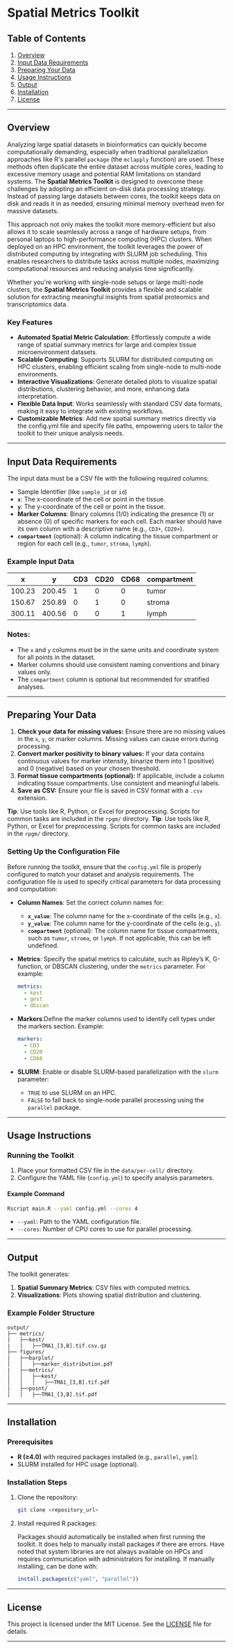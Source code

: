 # Spatial Metrics Toolkit

## Table of Contents
1. [Overview](#overview)
2. [Input Data Requirements](#input-data-requirements)
3. [Preparing Your Data](#preparing-your-data)
4. [Usage Instructions](#usage-instructions)
5. [Output](#output)
6. [Installation](#installation)
7. [License](#license)

---

## Overview

Analyzing large spatial datasets in bioinformatics can quickly become computationally demanding, especially when traditional parallelization approaches like R's parallel `package` (the `mclapply` function) are used. These methods often duplicate the entire dataset across multiple cores, leading to excessive memory usage and potential RAM limitations on standard systems. The **Spatial Metrics Toolkit** is designed to overcome these challenges by adopting an efficient on-disk data processing strategy. Instead of passing large datasets between cores, the toolkit keeps data on disk and reads it in as needed, ensuring minimal memory overhead even for massive datasets.

This approach not only makes the toolkit more memory-efficient but also allows it to scale seamlessly across a range of hardware setups, from personal laptops to high-performance computing (HPC) clusters. When deployed on an HPC environment, the toolkit leverages the power of distributed computing by integrating with SLURM job scheduling. This enables researchers to distribute tasks across multiple nodes, maximizing computational resources and reducing analysis time significantly.

Whether you're working with single-node setups or large multi-node clusters, the **Spatial Metrics Toolkit** provides a flexible and scalable solution for extracting meaningful insights from spatial proteomics and transcriptomics data.

### Key Features
- **Automated Spatial Metric Calculation**: Effortlessly compute a wide range of spatial summary metrics for large and complex tissue microenvironment datasets.
- **Scalable Computing**: Supports SLURM for distributed computing on HPC clusters, enabling efficient scaling from single-node to multi-node environments.
- **Interactive Visualizations**: Generate detailed plots to visualize spatial distributions, clustering behavior, and more, enhancing data interpretation.
- **Flexible Data Input**: Works seamlessly with standard CSV data formats, making it easy to integrate with existing workflows.
- **Customizable Metrics**: Add new spatial summary metrics directly via the config.yml file and specify file paths, empowering users to tailor the toolkit to their unique analysis needs.

---

## Input Data Requirements

The input data must be a CSV file with the following required columns:

-   Sample Identifier (like `sample_id` or `id`)
-   **`x`**: The x-coordinate of the cell or point in the tissue.
-   **`y`**: The y-coordinate of the cell or point in the tissue.
-   **Marker Columns**: Binary columns (1/0) indicating the presence (1) or absence (0) of specific markers for each cell. Each marker should have its own column with a descriptive name (e.g., `CD3+`, `CD20+`).
-   **`compartment`** (optional): A column indicating the tissue compartment or region for each cell (e.g., `tumor`, `stroma`, `lymph`).

### Example Input Data

| x      | y      | CD3 | CD20 | CD68 | compartment |
|--------|--------|-----|------|------|-------------|
| 100.23 | 200.45 | 1   | 0    | 0    | tumor       |
| 150.67 | 250.89 | 0   | 1    | 0    | stroma      |
| 300.11 | 400.56 | 0   | 0    | 1    | lymph       |

### Notes:

-   The `x` and `y` columns must be in the same units and coordinate system for all points in the dataset.
-   Marker columns should use consistent naming conventions and binary values only.
-   The `compartment` column is optional but recommended for stratified analyses.

---

## Preparing Your Data

1.  **Check your data for missing values:** Ensure there are no missing values in the `x`, `y`, or marker columns. Missing values can cause errors during processing.
2.  **Convert marker positivity to binary values:** If your data contains continuous values for marker intensity, binarize them into 1 (positive) and 0 (negative) based on your chosen threshold.
3.  **Format tissue compartments (optional):** If applicable, include a column indicating tissue compartments. Use consistent and meaningful labels.
4.  **Save as CSV:** Ensure your file is saved in CSV format with a `.csv` extension.

**Tip**: Use tools like R, Python, or Excel for preprocessing. Scripts for common tasks are included in the `rpgm/` directory.
**Tip**: Use tools like R, Python, or Excel for preprocessing. Scripts for common tasks are included in the `rpgm/` directory.

### Setting Up the Configuration File

Before running the toolkit, ensure that the `config.yml` file is properly configured to match your dataset and analysis requirements. The configuration file is used to specify critical parameters for data processing and computation:

- **Column Names**: Set the correct column names for:
  - **`x_value`**: The column name for the x-coordinate of the cells (e.g., `x`).
  - **`y_value`**: The column name for the y-coordinate of the cells (e.g., `y`).
  - **`compartment`** (optional): The column name for tissue compartments, such as `tumor`, `stroma`, or `lymph`. If not applicable, this can be left undefined.

- **Metrics**: Specify the spatial metrics to calculate, such as Ripley’s K, G-function, or DBSCAN clustering, under the `metrics` parameter. For example:
  ```yaml
  metrics:
    - kest
    - gest
    - dbscan
  ```
- **Markers**:Define the marker columns used to identify cell types under the markers section. Example:
  ```yaml
  markers:
    - CD3
    - CD20
    - CD68

  ```
- **SLURM**: Enable or disable SLURM-based parallelization with the `slurm` parameter:
  - `TRUE` to use SLURM on an HPC.
  - `FALSE` to fall back to single-node parallel processing using the `parallel` package.

---

## Usage Instructions

### Running the Toolkit
1. Place your formatted CSV file in the `data/per-cell/` directory.
2. Configure the YAML file (`config.yml`) to specify analysis parameters.

#### Example Command
```bash
Rscript main.R --yaml config.yml --cores 4
```
- `--yaml`: Path to the YAML configuration file.
- `--cores`: Number of CPU cores to use for parallel processing.

---

## Output

The toolkit generates:
1. **Spatial Summary Metrics**: CSV files with computed metrics.
2. **Visualizations**: Plots showing spatial distribution and clustering.

### Example Folder Structure
```
output/
├── metrics/
|   ├──kest/
|   |   ├──TMA1_[3,B].tif.csv.gz
├── figures/
|   ├──barplot/
│   │   ├──marker_distribution.pdf
|   ├──metrics/
│   │   ├──kest/
│   │   │   ├──TMA1_[3,B].tif.pdf
|   ├──point/
│   │   ├──TMA1_[3,B].tif.pdf
```

---

## Installation

### Prerequisites
- **R (≥4.0)** with required packages installed (e.g., `parallel`, `yaml`). 
- SLURM installed for HPC usage (optional).

### Installation Steps
1. Clone the repository:
   ```bash
   git clone <repository_url>
   ```
2. Install required R packages:

    Packages should automatically be installed when first running the toolkit. It does help to manually install packages if there are errors. Have noted that system libraries are not always available on HPCs and requires communication with administrators for installing. If manually installing, can be done with:
   
   ```R
   install.packages(c("yaml", "parallel"))
   ```

---

## License

This project is licensed under the MIT License. See the [LICENSE](LICENSE) file for details.

---

